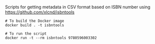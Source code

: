 Scripts for getting metadata in CSV format based on ISBN number using https://github.com/xlcnd/isbntools

```shell
# To build the Docker image
docker build . -t isbntools

# To run the script
docker run -t --rm isbntools 9780596003302
```